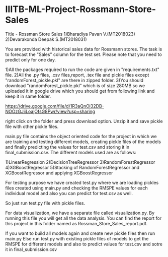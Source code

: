 # IIITB-ML-Project-Rossmann-Store-Sales

Title - Rossman Store Sales
1)Bharadiya Pavan V.(MT2018023)<br>
2)Devarakonda Deepak S.(MT2018031)

You are provided with historical sales data for Rossmann stores. The task is to forecast the "Sales" column for the test set. Please note that you need to predict only for one day.

1)All the packages required to run the code are given in "requirements.txt" file.
2)All the .py files, .csv files,report, .tex file and pickle files except "randomForest_pickle.pkl" are there in zipped folder.
3)You should download "randomForest_pickle.pkl" which is of size 280MB so we uploaded it in google drive 
which you should get from following link and keep it in same folder.


https://drive.google.com/file/d/1R3aQnOi32DB-NOOzGJiiLoajOfsG8Pwr/view?usp=sharing

right click on the folder and press download option. Unzip it and save pickle file with other pickle files.



main.py file contains the object oriented code for the project in which we are training and testing different models,
creating pickle files of the models and finally predicting the values for test.csv and storing it in final_submission.csv.
The different models used are as follows:

1)LinearRegression
2)DecisionTreeRegressor
3)RandomForestRegressor
4)XGBoostRegressor
5)Stacking of RandomForestRegressor and XGBoostRegressor and applying XGBoostRegressor


For testing purpose we have created test.py where we are loading pickles files created using main.py and checking the 
RMSPE values for each individual model and also you can predict for test.csv as well.

So just run test.py file with pickle files.

For data visualization, we have a separate file called visualization.py. By running this file you will get all the data analysis. 
You can find the report for this project in this folder named as Rossman_Store_Sales_report.pdf.


If you want to build all models again and create new pickle files then run main.py
Else run test.py with existing pickle files of models to get the RMSPE for different models and also to
predict values for test.csv and sotre it in final_submission.csv



